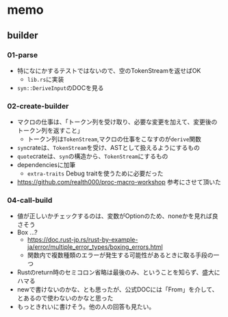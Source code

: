 # memo
## builder
### 01-parse
- 特になにかするテストではないので、空のTokenStreamを返せばOK
  - `lib.rs`に実装
- `syn::DeriveInput`のDOCを見る
### 02-create-builder
- マクロの仕事は、「トークン列を受け取り、必要な変更を加えて、変更後のトークン列を返すこと」
  - トークン列は`TokenStream`,マクロの仕事をこなすのが`derive`関数
- `syn`crateは、`TokenStream`を受け、ASTとして扱えるようにするもの
- `quote`crateは、`syn`の構造から、`TokenStream`にするもの
- dependenciesに加筆
  - `extra-traits` Debug traitを使うために必要だった
- https://github.com/realth000/proc-macro-workshop 参考にさせて頂いた
### 04-call-build
- 値が正しいかチェックするのは、変数がOptionのため、noneかを見れば良さそう
- Box ...?
  - https://doc.rust-jp.rs/rust-by-example-ja/error/multiple_error_types/boxing_errors.html
  - 関数内で複数種類のエラーが発生する可能性があるときに取る手段の一つ
- Rustのreturn時のセミコロン省略は最後のみ、ということを知らず、盛大にハマる
- newで書けないのかな、とも思ったが、公式DOCには「From」を介して、とあるので使わないのかなと思った
- もっときれいに書けそう。他の人の回答も見たい。